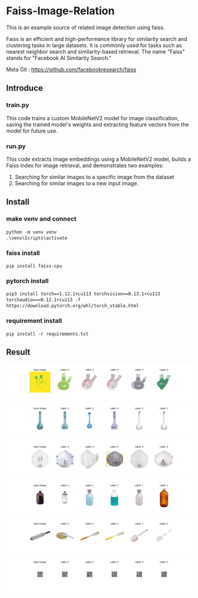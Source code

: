 # Faiss-Image-Relation

This is an example source of related image detection using faiss.

Faiss is an efficient and high-performance library for similarity search and clustering tasks in large datasets. It is commonly used for tasks such as nearest neighbor search and similarity-based retrieval. The name "Faiss" stands for "Facebook AI Similarity Search."

Meta Git : https://github.com/facebookresearch/faiss

## Introduce

### train.py

This code trains a custom MobileNetV2 model for image classification, saving the trained model's weights and extracting feature vectors from the model for future use.

### run.py

This code extracts image embeddings using a MobileNetV2 model, builds a Faiss index for image retrieval, and demonstrates two examples:

1) Searching for similar images to a specific image from the dataset
2) Searching for similar images to a new input image.

## Install

### make venv and connect

```terminal
python -m venv venv
.\venv\Scripts\activate
```

### faiss install

```terminal
pip install faiss-cpu
```

### pytorch install

```terminal
pip3 install torch==1.12.1+cu113 torchvision==0.13.1+cu113 torchaudio===0.12.1+cu113 -f https://download.pytorch.org/whl/torch_stable.html
```

### requirement install

```terminal
pip install -r requirements.txt
```

## Result

![캡처](./README/Figure_1.PNG)
![캡처](./README/Figure_2.PNG)
![캡처](./README/Figure_3.PNG)
![캡처](./README/Figure_4.PNG)
![캡처](./README/Figure_5.PNG)
![캡처](./README/Figure_6.PNG)
